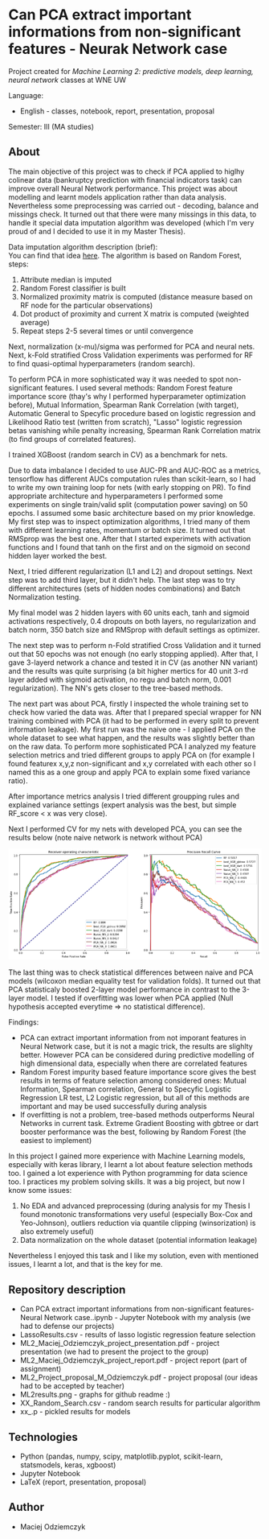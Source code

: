 # Can PCA extract important informations from non-significant features - Neurak Network case
Project created for *Machine Learning 2: predictive models, deep learning, neural network* classes at WNE UW

Language:
 * English - classes, notebook, report, presentation, proposal

Semester: III (MA studies)

## About
The main objective of this project was to check if PCA applied to higlhy colinear data (bankruptcy prediction with financial indicators task) can improve overall Neural Network performance. This project was about modelling and learnt models application rather than data analysis. Nevertheless some preprocessing was carried out - decoding, balance and missings check. It turned out that there were many missings in this data, to handle it special data imputation algorithm was developed (which I'm very proud of and I decided to use it in my Master Thesis).

Data imputation algorithm description (brief):<br>
You can find that idea [here](https://www.youtube.com/watch?v=nyxTdL_4Q-Q&t=494s&ab_channel=StatQuestwithJoshStarmer). The algorithm is based on Random Forest, steps:
1. Attribute median is imputed
2. Random Forest classifier is built
3. Normalized proximity matrix is computed (distance measure based on RF node for the particular observations)
4. Dot product of proximity and current X matrix is computed (weighted average)
5. Repeat steps 2-5 several times or until convergence

Next, normalization (x-mu)/sigma was performed for PCA and neural nets. Next, k-Fold stratified Cross Validation experiments was performed for RF to find quasi-optimal hyperparameters (random search). 

To perform PCA in more sophisticated way it was needed to spot non-significant features. I used several methods: Random Forest feature importance score (thay's why I performed hyperparameter optimization before), Mutual Information, Spearman Rank Correlation (with target), Automatic General to Specyfic procedure based on logistic regression and Likelihood Ratio test (written from scratch), "Lasso" logistic regression betas vanishing while penalty increasing, Spearman Rank Correlation matrix (to find groups of correlated features). 

I trained XGBoost (random search in CV) as a benchmark for nets.

Due to data imbalance I decided to use AUC-PR and AUC-ROC as a metrics, tensorflow has different AUCs computation rules than scikit-learn, so I had to write my own training loop for nets (with early stopping on PR). To find appropriate architecture and hyperparameters I performed some experiments on single train/valid split (computation power saving) on 50 epochs. I assumed some basic architecture based on my prior knowledge. My first step was to inspect optimization algorithms, I tried many of them with different learning rates, momentum or batch size. It turned out that RMSprop was the best one. After that I started experimets with activation functions and I found that tanh on the first and on the sigmoid on second hidden layer worked the best.

Next, I tried different regularization (L1 and L2) and dropout settings. Next step was to add third layer, but it didn't help. The last step was to try different architectures (sets of hidden nodes combinations) and Batch Normalization testing.

My final model was 2 hidden layers with 60 units each, tanh and sigmoid activations respectively, 0.4 dropouts on both layers, no regularization and batch norm, 350 batch size and RMSprop with default settings as optimizer.

The next step was to perform n-Fold stratified Cross Validation and it turned out that 50 epochs was not enough (no early stopping applied). After that, I gave 3-layerd network a chance and tested it in CV (as another NN variant) and the results was quite surprising (a bit higher mertics for 40 unit 3-rd layer added with sigmoid activation, no regu and batch norm, 0.001 regularization). The NN's gets closer to the tree-based methods.

The next part was about PCA, firstly I inspected the whole training set to check how varied the data was. After that I prepared special wrapper for NN training combined with PCA (it had to be performed in every split to prevent information leakage). My first run was the naive one - I applied PCA on the whole dataset to see what happen, and the results was slightly better than on the raw data. To perform more sophisticated PCA I analyzed my feature selection metrics and tried different groups to apply PCA on (for example I found featurex x,y,z non-significant and x,y correlated with each other so I named this as a one group and apply PCA to explain some fixed variance ratio). 

After importance metrics analysis I tried different groupping rules and explained variance settings (expert analysis was the best, but simple RF_score < x was very close).

Next I performed CV for my nets with developed PCA, you can see the results below (note naive network is network without PCA)

![validation ROCs and PRs](https://github.com/maciejodziemczyk/Can-PCA-extract-important-informations-from-non-significant-features-Neurak-Network-case/blob/main/ML2results.png)

The last thing was to check statistical differences between naive and PCA models (wilcoxon median equality test for validation folds). It turned out that PCA statisticaly boosted 2-layer model performance in contrast to the 3-layer model. I tested if overfitting was lower when PCA applied (Null hypothesis accepted everytime => no statistical difference).

Findings:
 - PCA can extract important information from not imporant features in Neural Network case, but it is not a magic trick, the results are slighlty better. However PCA can be considered during predictive modelling of high dimensional data, especially when there are correlated features
 - Random Forest impurity based feature importance score gives the best results in terms of feature selection among considered ones: Mutual Information, Spearman correlation, General to Specyfic Logistic Regression LR test, L2 Logistic regression, but all of this methods are important and may be used successfully during analysis
 - If overfitting is not a problem, tree-based methods outperforms Neural Networks in current task. Extreme Gradient Boosting with gbtree or dart booster performance was the best, following by Random Forest (the easiest to implement)

In this project I gained more experience with Machine Learning models, especially with keras library, I learnt a lot about feature selection methods too. I gained a lot experience with Python programming for data science too. I practices my problem solving skills. It was a big project, but now I know some issues:
 1. No EDA and advanced preprocessing (during analysis for my Thesis I found monotonic transformations very useful (especially Box-Cox and Yeo-Johnson), outliers reduction via quantile clipping (winsorization) is also extremely useful)
 2. Data normalization on the whole dataset (potential information leakage)

Nevertheless I enjoyed this task and I like my solution, even with mentioned issues, I learnt a lot, and that is the key for me.

## Repository description
 - Can PCA extract important informations from non-significant features- Neural Network case..ipynb - Jupyter Notebook with my analysis (we had to defense our projects)
 - LassoResults.csv - results of lasso logistic regression feature selection
 - ML2_Maciej_Odziemczyk_project_presentation.pdf - project presentation (we had to present the project to the group)
 - ML2_Maciej_Odziemczyk_project_report.pdf - project report (part of assignment)
 - ML2_Project_proposal_M_Odziemczyk.pdf - project proposal (our ideas had to be accepted by teacher)
 - ML2results.png - graphs for github readme :)
 - XX_Random_Search.csv - random search results for particular algorithm
 - xx_.p - pickled results for models

## Technologies
 - Python (pandas, numpy, scipy, matplotlib.pyplot, scikit-learn, statsmodels, keras, xgboost)
 - Jupyter Notebook
 - LaTeX (report, presentation, proposal)

## Author
 - Maciej Odziemczyk


